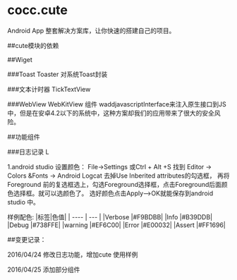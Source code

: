 # cocc.cute

Android App 整套解决方案库，让你快速的搭建自己的项目。

##cute模块的依赖

##Wiget

###Toast
Toaster 对系统Toast封装

###文本计时器
TickTextView


###WebView
WebKitView 组件
waddjavascriptInterface来注入原生接口到JS中，但是在安卓4.2以下的系统中，这种方案却我们的应用带来了很大的安全风险。


##功能组件

###日志记录
L

1.android studio 设置颜色：
File->Settings 或Ctrl + Alt +S 找到 Editor -> Colors &Fonts -> Android Logcat
去掉Use Inberited attributes的勾选框，  再将 Foreground 前的复选框选上，勾选Foreground选择框，点击Foreground后面颜色选择框。就可以选颜色了。 选好颜色点击Apply–>OK就能保存到android studio 中。

样例配色:
  |标签|色值|
  | ---- |  --- |
  |Verbose |\#F9BDBB|
  |Info    |\#B39DDB|
  |Debug   |\#738FFE|
  |warning |\#EF6C00|
  |Error   |\#E00032|
  |Assert  |\#FF1696|


##变更记录：

2016/04/24
修改日志功能，增加cute 使用样例

2016/04/25
添加部分组件
